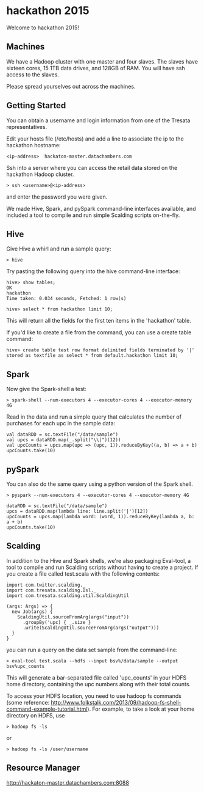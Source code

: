 hackathon 2015
==============

Welcome to hackathon 2015!

## Machines

We have a Hadoop cluster with one master and four slaves. The slaves have sixteen cores, 15 1TB data drives, and 128GB of RAM. You will have ssh access to the slaves.

Please spread yourselves out across the machines.

## Getting Started

You can obtain a username and login information from one of the Tresata representatives.

Edit your hosts file (/etc/hosts) and add a line to associate the ip to the hackathon hostname:

    <ip-address>  hackaton-master.datachambers.com

Ssh into a server where you can access the retail data stored on the hackathon Hadoop cluster.

    > ssh <username>@<ip-address>

and enter the password you were given.

We made Hive, Spark, and pySpark command-line interfaces available, and included a tool to compile and run simple Scalding scripts on-the-fly.

## Hive

Give Hive a whirl and run a sample query:

    > hive

Try pasting the following query into the hive command-line interface:

    hive> show tables;
    OK
    hackathon
    Time taken: 0.034 seconds, Fetched: 1 row(s)

    hive> select * from hackathon limit 10;

This will return all the fields for the first ten items in the 'hackathon' table.

If you'd like to create a file from the command, you can use a create table command:

    hive> create table test row format delimited fields terminated by '|' stored as textfile as select * from default.hackathon limit 10;

## Spark

Now give the Spark-shell a test:

    > spark-shell --num-executors 4 --executor-cores 4 --executor-memory 4G

Read in the data and run a simple query that calculates the number of purchases for each upc in the sample data:

    val dataRDD = sc.textFile("/data/sample")
    val upcs = dataRDD.map(_.split("\\|")(12))
    val upcCounts = upcs.map(upc => (upc, 1)).reduceByKey((a, b) => a + b)
    upcCounts.take(10)

## pySpark

You can also do the same query using a python version of the Spark shell.

    > pyspark --num-executors 4 --executor-cores 4 --executor-memory 4G

    dataRDD = sc.textFile("/data/sample")
    upcs = dataRDD.map(lambda line: line.split('|')[12])
    upcCounts = upcs.map(lambda word: (word, 1)).reduceByKey(lambda a, b: a + b)
    upcCounts.take(10)


## Scalding

In addition to the Hive and Spark shells, we're also packaging Eval-tool, a tool to compile and run Scalding scripts without having to create a project. If you create a file called test.scala with the following contents:

    import com.twitter.scalding._
    import com.tresata.scalding.Dsl._
    import com.tresata.scalding.util.ScaldingUtil

    (args: Args) => {
      new Job(args) {
        ScaldingUtil.sourceFromArg(args("input"))
          .groupBy('upc) { _.size }
          .write(ScaldingUtil.sourceFromArg(args("output")))
      }
    }

you can run a query on the data set sample from the command-line:

    > eval-tool test.scala --hdfs --input bsv%/data/sample --output bsv%upc_counts

This will generate a bar-separated file called 'upc_counts' in your HDFS home directory, containing the upc numbers along with their total counts.

To access your HDFS location, you need to use hadoop fs commands (some reference: http://www.folkstalk.com/2013/09/hadoop-fs-shell-command-example-tutorial.html). For example, to take a look at your home directory on HDFS, use

    > hadoop fs -ls

or

    > hadoop fs -ls /user/username

## Resource Manager
http://hackaton-master.datachambers.com:8088
